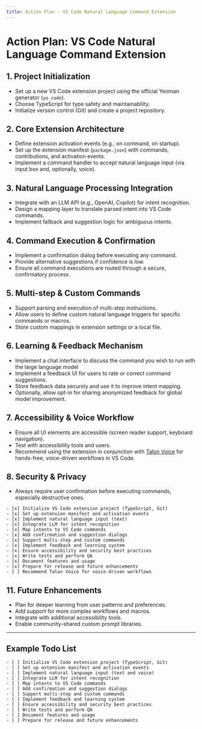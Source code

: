 ```yaml
---
title: Action Plan - VS Code Natural Language Command Extension
---
```


# Action Plan: VS Code Natural Language Command Extension

## 1. Project Initialization
- Set up a new VS Code extension project using the official Yeoman generator (`yo code`).
- Choose TypeScript for type safety and maintainability.
- Initialize version control (Git) and create a project repository.

## 2. Core Extension Architecture
- Define extension activation events (e.g., on command, on startup).
- Set up the extension manifest (`package.json`) with commands, contributions, and activation events.
- Implement a command handler to accept natural language input (via input box and, optionally, voice).

## 3. Natural Language Processing Integration
- Integrate with an LLM API (e.g., OpenAI, Copilot) for intent recognition.
- Design a mapping layer to translate parsed intent into VS Code commands.
- Implement fallback and suggestion logic for ambiguous intents.

## 4. Command Execution & Confirmation
- Implement a confirmation dialog before executing any command.
- Provide alternative suggestions if confidence is low.
- Ensure all command executions are routed through a secure, confirmatory process.

## 5. Multi-step & Custom Commands
- Support parsing and execution of multi-step instructions.
- Allow users to define custom natural language triggers for specific commands or macros.
- Store custom mappings in extension settings or a local file.

## 6. Learning & Feedback Mechanism
- Implement a chat interface to discuss the command you wish to run with the large language model
- Implement a feedback UI for users to rate or correct command suggestions.
- Store feedback data securely and use it to improve intent mapping.
- Optionally, allow opt-in for sharing anonymized feedback for global model improvement.

## 7. Accessibility & Voice Workflow
- Ensure all UI elements are accessible (screen reader support, keyboard navigation).
- Test with accessibility tools and users.
- Recommend using the extension in conjunction with [Talon Voice](https://talonvoice.com/) for hands-free, voice-driven workflows in VS Code.

## 8. Security & Privacy
- Always require user confirmation before executing commands, especially destructive ones.
```
- [x] Initialize VS Code extension project (TypeScript, Git)
- [x] Set up extension manifest and activation events
- [x] Implement natural language input (text)
- [x] Integrate LLM for intent recognition
- [x] Map intents to VS Code commands
- [x] Add confirmation and suggestion dialogs
- [x] Support multi-step and custom commands
- [x] Implement feedback and learning system
- [x] Ensure accessibility and security best practices
- [x] Write tests and perform QA
- [x] Document features and usage
- [x] Prepare for release and future enhancements
- [ ] Recommend Talon Voice for voice-driven workflows
```

## 11. Future Enhancements
- Plan for deeper learning from user patterns and preferences.
- Add support for more complex workflows and macros.
- Integrate with additional accessibility tools.
- Enable community-shared custom prompt libraries.

---

## Example Todo List

```
- [ ] Initialize VS Code extension project (TypeScript, Git)
- [ ] Set up extension manifest and activation events
- [ ] Implement natural language input (text and voice)
- [ ] Integrate LLM for intent recognition
- [ ] Map intents to VS Code commands
- [ ] Add confirmation and suggestion dialogs
- [ ] Support multi-step and custom commands
- [ ] Implement feedback and learning system
- [ ] Ensure accessibility and security best practices
- [ ] Write tests and perform QA
- [ ] Document features and usage
- [ ] Prepare for release and future enhancements
```